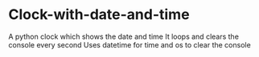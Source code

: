 # Clock-with-date-and-time
A python clock which shows the date and time
It loops and clears the console every second
Uses datetime for time and os to clear the console
